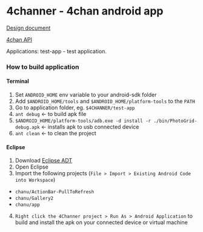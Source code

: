 4channer - 4chan android app
========

[Design document](https://docs.google.com/document/d/1hYCqC_53iYZ7e13pbmbQ3PTtUat7xwBiH4uzGpat-gM/edit#heading=h.jbxv5gqhprjt)

[4chan API](https://github.com/4chan/4chan-API)

Applications:
test-app - test application.

### How to build application
#### Terminal
1.  Set ```ANDROID_HOME``` env variable to your android-sdk folder
2.  Add ```$ANDROID_HOME/tools``` and ```$ANDROID_HOME/platform-tools``` to the ```PATH```
3.  Go to application folder, eg. ```$4CHANNER/test-app```
4.  ```ant debug```         <- to build apk file
5.  ```$ANDROID_HOME/platform-tools/adb.exe -d install -r ./bin/PhotoGrid-debug.apk```     <- installs apk to usb connected device
6.  ```ant clean```         <- to clean the project

#### Eclipse
1.  Download [Eclipse ADT](http://developer.android.com/sdk/index.html)
2.  Open Eclipse
3.  Import the following projects (```File > Import > Existing Android Code into Workspace```)
  - ```chanu/ActionBar-PullToRefresh```
  - ```chanu/Gallery2```
  - ```chanu/app```
4.  ```Right click the 4Channer project > Run As > Android Application``` to build and install the apk on your connected device or virtual machine
